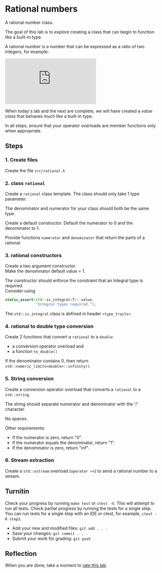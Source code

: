 # Rational numbers

A rational number class.

The goal of this lab is to explore creating a class that can
begin to function like a built-in type.

A rational number is a number that can be expressed as 
a ratio of two integers,
for example:

![1 over 1 , -4 over 7 , or x over y](https://latex.codecogs.com/svg.latex?%5Cfrac%7B1%7D%7B1%7D%2C%20%5Cfrac%7B-4%7D%7B7%7D%2C%20%5Cmathrm%7Bor%7D%20%5Cfrac%7Bx%7D%7By%7D)

When today's lab and the next are complete,
we will have created a *value class*
that behaves much like a built-in type.


In all steps, ensure that your operator overloads are
member functions only when appropriate.

## Steps

### 1. Create files
Create the file `src/rational.h`

### 2. class `rational`
Create a `rational` class template.
The class should only take 1 type parameter.

The denominator and numerator for your class should both be the same type.

Create a default constructor.
Default the numerator to 0 and the denominator to 1.

Provide functions `numerator` and `denominator` that return the
parts of a rational.

### 3. rational constructors
Create a two argument constructor.  
Make the denominator default value = 1.

The constructor should enforce the constraint that an 
Integral type is required.  
Consider using

```cpp
static_assert(std::is_integral<T>::value,
              "Integral types required.");
```

The `std::is_integral` class is defined in header
`<type_traits>`.

### 4. rational to double type conversion
Create 2 functions that convert a `rational` to a `double`:
- a conversion operator overload and
- a function `to_double()`

If the denominator contains 0, then return 
`std::numeric_limits<double>::infinity()`.

### 5. String conversion
Create a conversion operator overload
that converts a `rational` to a `std::string`.

The string should separate numerator and denominator with the '/' character.

No spaces.

Other requirements:
- If the numerator is zero, return "0".
- If the numerator equals the denominator, return "1".
- If the denominator is zero, return "inf".

### 6. Stream extraction
Create a `std::ostream` overload
(`operator <<`) to send a rational number to a stream.

## Turnitin
Check your progress by running `make test` or `ctest -V`.
This will attempt to run all tests.
Check partial progress by running the tests for a single step.
You can run tests for a single step with an IDE or ctest,
for example, `ctest -R step2`.

- Add your new and modified files: `git add . . . `
- Save your changes: `git commit . . . `
- Submit your work for grading: `git push`

## Reflection
When you are done, take a moment to 
[rate this lab](https://forms.gle/4KqHqB1QzJ27NY9V9).
